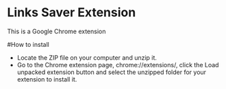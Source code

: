 # Links Saver Extension
This is a Google Chrome extension

#How to install
- Locate the ZIP file on your computer and unzip it.
- Go to the Chrome extension page, chrome://extensions/, click the Load unpacked extension button and select the unzipped folder for your extension to install it.

